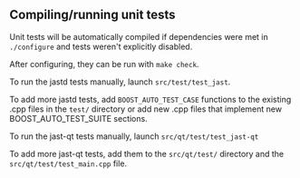 Compiling/running unit tests
------------------------------------

Unit tests will be automatically compiled if dependencies were met in `./configure`
and tests weren't explicitly disabled.

After configuring, they can be run with `make check`.

To run the jastd tests manually, launch `src/test/test_jast`.

To add more jastd tests, add `BOOST_AUTO_TEST_CASE` functions to the existing
.cpp files in the `test/` directory or add new .cpp files that
implement new BOOST_AUTO_TEST_SUITE sections.

To run the jast-qt tests manually, launch `src/qt/test/test_jast-qt`

To add more jast-qt tests, add them to the `src/qt/test/` directory and
the `src/qt/test/test_main.cpp` file.
